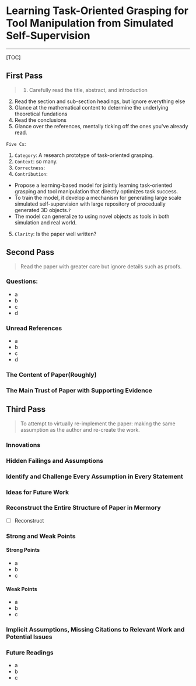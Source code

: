# Learning Task-Oriented Grasping for Tool Manipulation from Simulated Self-Supervision

---

[TOC]

## First Pass
> 1. Carefully read the title, abstract, and introduction
2. Read the section and sub-section headings, but ignore everything else
3. Glance at the mathematical content to determine the underlying theoretical fundations
4. Read the conclusions
5. Glance over the references, mentally ticking off the ones you've already read.

`Five Cs`:
1. `Category`: A research prototype of task-oriented grasping.
2. `Context`: so many.
3. `Correctness`: 
4. `Contribution`: 
 * Propose a learning-based model for jointly learning task-oriented grasping and tool manipulation that directly optimizes task success.
 * To train the model, it develop a mechanism for generating large scale simulated self-supervision with large repository of procedually generated 3D objects.`?`
 * The model can generalize to using novel objects as tools in both simulation and real world.
5. `Clarity`: Is the paper well written?


## Second Pass
> Read the paper with greater care but ignore details such as proofs.
### Questions:
* a
* b
* c
* d


### Unread References
* a
* b
* c
* d

### The Content of Paper(Roughly)


### The Main Trust of Paper with Supporting Evidence

## Third Pass
> To attempt to virtually re-implement the paper: making the same assumption as the author and re-create the work.

### Innovations

### Hidden Failings and Assumptions

### Identify and Challenge Every Assumption in Every Statement

### Ideas for Future Work

### Reconstruct the Entire Structure of Paper in Mermory
- [ ] Reconstruct

### Strong and Weak Points
#### Strong Points
* a
* b
* c

#### Weak Points
* a
* b
* c

### Implicit Assumptions, Missing Citations to Relevant Work and Potential Issues


### Future Readings
* a
* b
* c







































